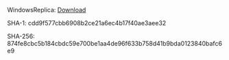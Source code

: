 WindowsReplica: [Download](https://github.com/m5687946568/WindowsReplica/blob/master/bin/Release/WindowsReplica.exe) 

SHA-1:	cdd9f577cbb6908b2ce21a6ec4b17f40ae3aee32

SHA-256:	874fe8cbc5b184cbdc59e700be1aa4de96f633b758d41b9bda0123840bafc6e9

